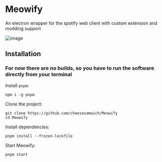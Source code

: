 # Meowify
An electron wrapper for the spotify web client with custom extension and modding support

![image](https://github.com/cheesesamwich/Meowify/assets/149597648/eaef83da-a0ca-4243-8044-8867a2a80fd0)

## Installation

### For now there are no builds, so you have to run the software directly from your terminal

Install `pnpm`:

```shell
npm i -g pnpm
```

Clone the project:

```shell
git clone https://github.com/cheesesamwich/Meowify
cd Meowify
```

Install dependencies:

```shell
pnpm install --frozen-lockfile
```

Start Meowify:
```shell
pnpm start
```
